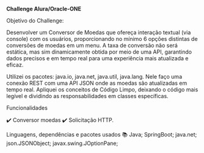 **Challenge Alura/Oracle-ONE**

Objetivo do Challenge:

Desenvolver um Conversor de Moedas que ofereça interação textual (via console) com os usuários,
proporcionando no mínimo 6 opções distintas de conversões de moedas em um menu. 
A taxa de conversão não será estática, mas sim dinamicamente obtida por meio de uma API, garantindo dados precisos e em tempo real para uma experiência mais atualizada e eficaz.

 Utilizei os pacotes: java.io, java.net, java.util, java.lang. 
Nele faço uma conexão REST com uma API JSON onde as moedas são atualizadas em tempo real. 
Apliquei os conceitos de Código Limpo, deixando o código mais legível e dividindo as responsabilidades em classes específicas.

Funcionalidades

✔️ Conversor moedas ✔️ Solicitação HTTP.


Linguagens, dependências e pacotes usados ​​📚
Java;
SpringBoot;
java.net;
json.JSONObject;
javax.swing.JOptionPane;
